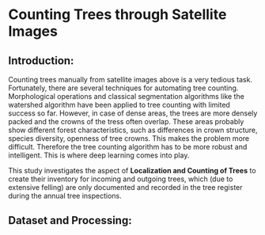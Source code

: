 # Counting Trees through Satellite Images

## Introduction:

Counting trees manually from satellite images above is a very tedious task. Fortunately, there are several techniques for automating tree counting. Morphological operations and classical segmentation algorithms like the watershed algorithm have been applied to tree counting with limited success so far. However, in case of dense areas, the trees are more densely packed and the crowns of the tress often overlap. These areas probably show different forest characteristics, such as differences in crown structure, species diversity, openness of tree crowns. This makes the problem more difficult. Therefore the tree counting algorithm has to be more robust and intelligent. This is where deep learning comes into play.

This study investigates the aspect of **Localization and Counting of Trees** to create their inventory for incoming and outgoing trees, which (due to extensive felling) are only documented and recorded in the tree register during the annual tree inspections. 



## Dataset and Processing:
